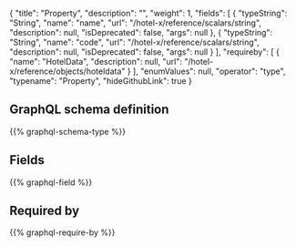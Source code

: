 {
  "title": "Property",
  "description": "",
  "weight": 1,
  "fields": [
    {
      "typeString": "String",
      "name": "name",
      "url": "/hotel-x/reference/scalars/string",
      "description": null,
      "isDeprecated": false,
      "args": null
    },
    {
      "typeString": "String",
      "name": "code",
      "url": "/hotel-x/reference/scalars/string",
      "description": null,
      "isDeprecated": false,
      "args": null
    }
  ],
  "requireby": [
    {
      "name": "HotelData",
      "description": null,
      "url": "/hotel-x/reference/objects/hoteldata"
    }
  ],
  "enumValues": null,
  "operator": "type",
  "typename": "Property",
  "hideGithubLink": true
}
## GraphQL schema definition

{{% graphql-schema-type %}}

## Fields

{{% graphql-field %}}

## Required by

{{% graphql-require-by %}}
